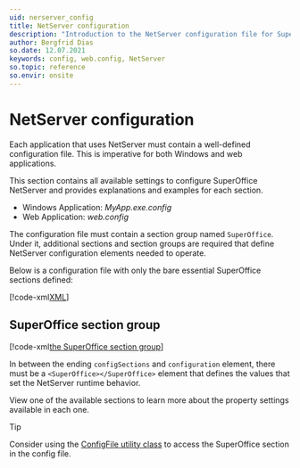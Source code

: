 ```yaml
---
uid: nerserver_config
title: NetServer configuration
description: "Introduction to the NetServer configuration file for SuperOffice with explanations and examples for each section."
author: Bergfrid Dias
so.date: 12.07.2021
keywords: config, web.config, NetServer
so.topic: reference
so.envir: onsite
---
```


# NetServer configuration

Each application that uses NetServer must contain a well-defined configuration file. This is imperative for both Windows and web applications.

This section contains all available settings to configure SuperOffice NetServer and provides explanations and examples for each section.

* Windows Application: *MyApp.exe.config*
* Web Application: *web.config*

The configuration file must contain a section group named `SuperOffice`. Under it, additional sections and section groups are required that define NetServer configuration elements needed to operate.

Below is a configuration file with only the bare essential SuperOffice sections defined:

[!code-xml[XML](includes/web.config)]

## SuperOffice section group

[!code-xml[the SuperOffice section group](includes/section-group-superoffice.xml)]

In between the ending `configSections` and `configuration` element, there must be a `<SuperOffice></SuperOffice>` element that defines the values that set the NetServer runtime behavior.

View one of the available sections to learn more about the property settings available in each one.

> [!TIP]
> Consider using the [ConfigFile utility class][1] to access the SuperOffice section in the config file.

<!-- Referenced links -->
[1]: <xref:SuperOffice.Configuration.ConfigFile>

<!-- Referenced images -->
